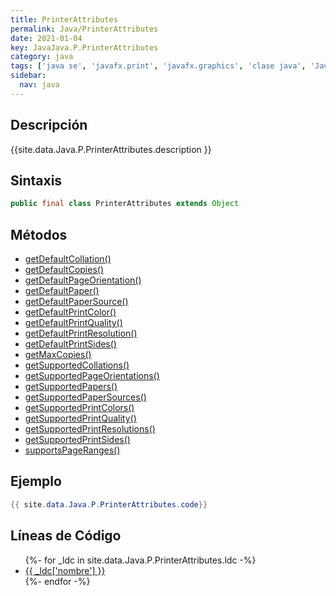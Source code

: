 ```yaml
---
title: PrinterAttributes
permalink: Java/PrinterAttributes
date: 2021-01-04
key: JavaJava.P.PrinterAttributes
category: java
tags: ['java se', 'javafx.print', 'javafx.graphics', 'clase java', 'JavaFX 8.0']
sidebar: 
  nav: java
---
```


## Descripción
{{site.data.Java.P.PrinterAttributes.description }}

## Sintaxis
~~~java
public final class PrinterAttributes extends Object
~~~

## Métodos
* [getDefaultCollation()](/Java/PrinterAttributes/getDefaultCollation)
* [getDefaultCopies()](/Java/PrinterAttributes/getDefaultCopies)
* [getDefaultPageOrientation()](/Java/PrinterAttributes/getDefaultPageOrientation)
* [getDefaultPaper()](/Java/PrinterAttributes/getDefaultPaper)
* [getDefaultPaperSource()](/Java/PrinterAttributes/getDefaultPaperSource)
* [getDefaultPrintColor()](/Java/PrinterAttributes/getDefaultPrintColor)
* [getDefaultPrintQuality()](/Java/PrinterAttributes/getDefaultPrintQuality)
* [getDefaultPrintResolution()](/Java/PrinterAttributes/getDefaultPrintResolution)
* [getDefaultPrintSides()](/Java/PrinterAttributes/getDefaultPrintSides)
* [getMaxCopies()](/Java/PrinterAttributes/getMaxCopies)
* [getSupportedCollations()](/Java/PrinterAttributes/getSupportedCollations)
* [getSupportedPageOrientations()](/Java/PrinterAttributes/getSupportedPageOrientations)
* [getSupportedPapers()](/Java/PrinterAttributes/getSupportedPapers)
* [getSupportedPaperSources()](/Java/PrinterAttributes/getSupportedPaperSources)
* [getSupportedPrintColors()](/Java/PrinterAttributes/getSupportedPrintColors)
* [getSupportedPrintQuality()](/Java/PrinterAttributes/getSupportedPrintQuality)
* [getSupportedPrintResolutions()](/Java/PrinterAttributes/getSupportedPrintResolutions)
* [getSupportedPrintSides()](/Java/PrinterAttributes/getSupportedPrintSides)
* [supportsPageRanges()](/Java/PrinterAttributes/supportsPageRanges)

## Ejemplo
~~~java
{{ site.data.Java.P.PrinterAttributes.code}}
~~~

## Líneas de Código
<ul>
{%- for _ldc in site.data.Java.P.PrinterAttributes.ldc -%}
   <li>
       <a href="{{_ldc['url'] }}">{{ _ldc['nombre'] }}</a>
   </li>
{%- endfor -%}
</ul>
